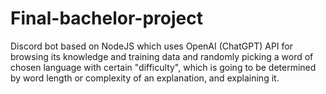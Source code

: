 # Final-bachelor-project
Discord bot based on NodeJS which uses OpenAI (ChatGPT) API for browsing its knowledge and training data and randomly picking a word of chosen language with certain "difficulty", which is going to be determined by word length or complexity of an explanation, and explaining it.
